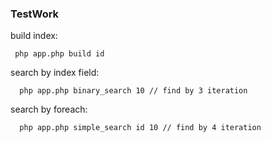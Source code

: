 ### TestWork

build index:
```
 php app.php build id
```
search by index field:
```
  php app.php binary_search 10 // find by 3 iteration
```
search by foreach:
```
  php app.php simple_search id 10 // find by 4 iteration
```